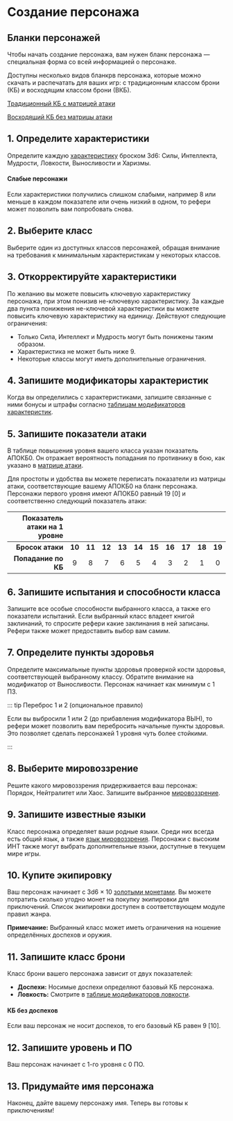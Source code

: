 # Создание персонажа

## Бланки персонажей

Чтобы начать создание персонажа, вам нужен бланк персонажа — специальная форма со всей информацией о персонаже.

Доступны несколько видов бланкрв персонажа, которые можно скачать и распечатать для ваших игр: с традиционным классом брони (КБ) и восходящим классом брони (ВКБ).

[Традиционный КБ с матрицей атаки](/pdf/Old-School_Essentials_-_Character_Sheet_RU.pdf)

[Восходящий КБ без матрицы атаки](/pdf/Old-School_Essentials_-_Character_Sheet_AAC_RU.pdf)

## 1. Определите характеристики

Определите каждую [характеристику](/characters/player-characters/ability-scores.md) броском 3d6: Силы, Интеллекта, Мудрости, Ловкости, Выносливости и Харизмы.

#### Слабые персонажи

Если характеристики получились слишком слабыми, например 8 или меньше в каждом показателе или очень низкий в одном, то рефери может позволить вам попробовать снова.

## 2. Выберите класс

Выберите один из доступных классов персонажей, обращая внимание на требования к минимальным характеристикам у некоторых классов.

## 3. Откорректируйте характеристики

По желанию вы можете повысить ключевую характеристику персонажа, при этом понизив не-ключевую характеристику. За каждые два пункта понижения не-ключевой характеристики вы можете повысить ключевую характеристику на единицу. Действуют следующие ограничения:

- Только Сила, Интеллект и Мудрость могут быть понижены таким образом.
- Характеристика не может быть ниже 9.
- Некоторые классы могут иметь дополнительные ограничения.

## 4. Запишите модификаторы характеристик

Когда вы определились с характеристиками, запишите связанные с ними бонусы и штрафы согласно [таблицам модификаторов характеристик](attributes/ability-scores.md#modifikatory-kharakteristik).

## 5. Запишите показатели атаки

В таблице повышения уровня вашего класса указан показатель АПОКБ0. Он отражает вероятность попадания по противнику в бою, как указано в [матрице атаки](/characters/temp).

Для простоты и удобства вы можете переписать показатели из матрицы атаки, соответствующие вашему АПОКБ0 на бланк персонажа. Персонажи первого уровня имеют АПОКБ0 равный 19 [0] и соответственно следующий показатель атаки:

| Показатель атаки на 1 уровне |        |        |        |        |        |        |        |        |        |        |
| ---------------------------: | :----: | :----: | :----: | :----: | :----: | :----: | :----: | :----: | :----: | :----: |
|             **Бросок атаки** | **10** | **11** | **12** | **13** | **14** | **15** | **16** | **17** | **18** | **19** |
|          **Попадание по КБ** |   9    |   8    |   7    |   6    |   5    |   4    |   3    |   2    |   1    |   0    |

## 6. Запишите испытания и способности класса

Запишите все особые способности выбранного класса, а также его показатели испытаний. Если выбранный класс владеет книгой заклинаний, то спросите рефери какие заклинания в ней записаны. Рефери также может предоставить выбор вам самим.

## 7. Определите пункты здоровья

Определите максимальные пункты здоровья проверкой кости здоровья, соответствующей выбранному классу. Обратите внимание на модификатор от Выносливости. Персонаж начинает как минимум с 1 ПЗ.

::: tip Переброс 1 и 2 (опциональное правило)

Если вы выбросили 1 или 2 (до прибавления модификатора ВЫН), то рефери может позволить вам перебросить начальные пункты здоровья. Это позволяет сделать персонажей 1 уровня чуть более стойкими.

:::

## 8. Выберите мировоззрение

Решите какого мировоззрения придерживается ваш персонаж: Порядок, Нейтралитет или Хаос. Запишите выбранное [мировоззрение](attributes/alignment.md).

## 9. Запишите известные языки

Класс персонажа определяет ваши родные языки. Среди них всегда есть общий язык, а также [язык мировоззрения](attributes/languages.md#yazyk-mirovozzreniya). Персонажи с высоким ИНТ также могут выбрать дополнительные языки, доступные в текущем мире игры.

## 10. Купите экипировку

Ваш персонаж начинает с 3d6 × 10 [золотыми монетами](attributes/wealth.md). Вы можете потратить сколько угодно монет на покупку экипировки для приключений. Список экипировки доступен в соответствующем модуле правил жанра.

**Примечание:** Выбранный класс может иметь ограничения на ношение определённых доспехов и оружия.

## 11. Запишите класс брони

Класс брони вашего персонажа зависит от двух показателей:

- **Доспехи:** Носимые доспехи определяют базовый КБ персонажа.
- **Ловкость:** Смотрите в [таблице модификаторов ловкости](attributes/ability-scores.md#modifikatory-lovkosti).

#### КБ без доспехов

Если ваш персонаж не носит доспехов, то его базовый КБ равен 9 [10].

## 12. Запишите уровень и ПО

Ваш персонаж начинает с 1-го уровня с 0 ПО.

## 13. Придумайте имя персонажа

Наконец, дайте вашему персонажу имя. Теперь вы готовы к приключениям!
